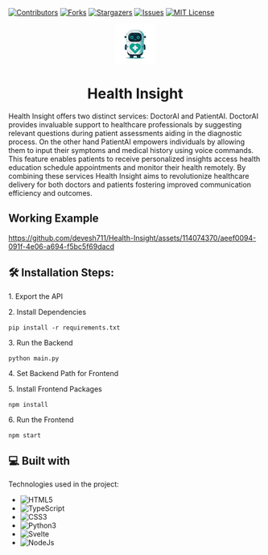 [![Contributors][contributors-shield]][contributors-url]
[![Forks][forks-shield]][forks-url]
[![Stargazers][stars-shield]][stars-url]
[![Issues][issues-shield]][issues-url]
[![MIT License][license-shield]][license-url]

<div align="center">
  <img src="frontend/static/favicon.png" alt="Logo" width="80" height="80">
</div>
<h1 align="center" id="title">Health Insight</h1>
<p id="description">Health Insight offers two distinct services: DoctorAI and PatientAI. DoctorAI provides invaluable support to healthcare professionals by suggesting relevant questions during patient assessments aiding in the diagnostic process. On the other hand PatientAI empowers individuals by allowing them to input their symptoms and medical history using voice commands. This feature enables patients to receive personalized insights access health education schedule appointments and monitor their health remotely. By combining these services Health Insight aims to revolutionize healthcare delivery for both doctors and patients fostering improved communication efficiency and outcomes.</p>

<h2>Working Example</h2>


https://github.com/devesh711/Health-Insight/assets/114074370/aeef0094-091f-4e06-a694-f5bc5f69dacd




<h2>🛠️ Installation Steps:</h2>

<p>1. Export the API</p>

<p>2. Install Dependencies</p>

```
pip install -r requirements.txt
```

<p>3. Run the Backend</p>

```
python main.py
```

<p>4. Set Backend Path for Frontend</p>

<p>5. Install Frontend Packages</p>

```
npm install
```

<p>6. Run the Frontend</p>

```
npm start
```


<h2>💻 Built with</h2>

Technologies used in the project:

* ![HTML5](https://img.shields.io/badge/html5-%23E34F26.svg?style=for-the-badge&logo=html5&logoColor=white)
* ![TypeScript](https://img.shields.io/badge/TypeScript-007ACC?style=for-the-badge&logo=typescript&logoColor=white)
* ![CSS3](https://img.shields.io/badge/css3-%231572B6.svg?style=for-the-badge&logo=css3&logoColor=white)
* ![Python3](https://img.shields.io/badge/python3-3670A0?style=for-the-badge&logo=python&logoColor=ffdd54)
* ![Svelte](https://img.shields.io/badge/Svelte-4A4A55?style=for-the-badge&logo=svelte&logoColor=FF3E00)
* ![NodeJs](https://img.shields.io/badge/Node.js-43853D?style=for-the-badge&logo=node.js&logoColor=white)



[contributors-shield]: https://img.shields.io/github/contributors/devesh711/Health-Insight.svg?style=for-the-badge
[contributors-url]: https://github.com/devesh711/Health-Insight/graphs/contributors
[forks-shield]: https://img.shields.io/github/forks/devesh711/Health-Insight.svg?style=for-the-badge
[forks-url]: https://github.com/devesh711/Health-Insight/network/members
[stars-shield]: https://img.shields.io/github/stars/devesh711/Health-Insight.svg?style=for-the-badge
[stars-url]: https://github.com/devesh711/Health-Insight/stargazers
[issues-shield]: https://img.shields.io/github/issues/devesh711/Health-Insight.svg?style=for-the-badge
[issues-url]: https://github.com/devesh711/Health-Insight/issues
[license-shield]: https://img.shields.io/github/license/devesh711/Health-Insight.svg?style=for-the-badge
[license-url]: https://github.com/devesh711/Health-Insight/blob/master/LICENSE.txt

